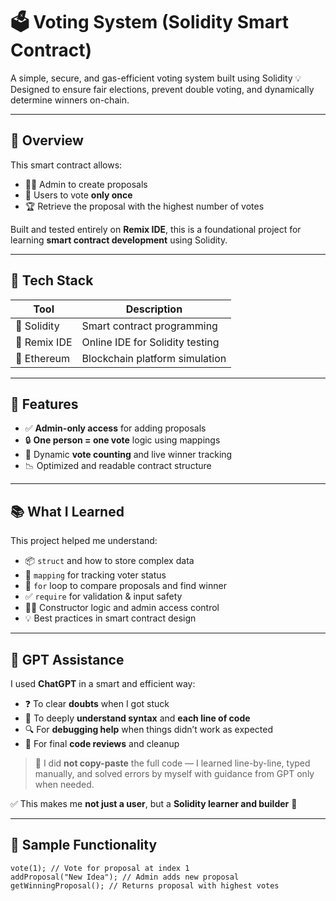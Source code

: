 # 🗳️ Voting System (Solidity Smart Contract)

A simple, secure, and gas-efficient voting system built using Solidity 💡  
Designed to ensure fair elections, prevent double voting, and dynamically determine winners on-chain.

---

## 📜 Overview

This smart contract allows:

- 👨‍💼 Admin to create proposals
- 🧑 Users to vote **only once**
- 🏆 Retrieve the proposal with the highest number of votes

Built and tested entirely on **Remix IDE**, this is a foundational project for learning **smart contract development** using Solidity.

---

## 🔧 Tech Stack

| Tool       | Description                    |
|------------|--------------------------------|
| 🔷 Solidity | Smart contract programming     |
| 🧪 Remix IDE | Online IDE for Solidity testing |
| 🔐 Ethereum | Blockchain platform simulation |

---

## 🚀 Features

- ✅ **Admin-only access** for adding proposals
- 🔒 **One person = one vote** logic using mappings
- 🧠 Dynamic **vote counting** and live winner tracking
- 📉 Optimized and readable contract structure

---

## 📚 What I Learned

This project helped me understand:

- 📦 `struct` and how to store complex data
- 🔗 `mapping` for tracking voter status
- 🔁 `for` loop to compare proposals and find winner
- ✅ `require` for validation & input safety
- 👨‍💼 Constructor logic and admin access control
- 💡 Best practices in smart contract design

---

## 🤖 GPT Assistance

I used **ChatGPT** in a smart and efficient way:

- ❓ To clear **doubts** when I got stuck
- 🧠 To deeply **understand syntax** and **each line of code**
- 🔍 For **debugging help** when things didn’t work as expected
- 🧹 For final **code reviews** and cleanup

> 🚫 I did **not copy-paste** the full code — I learned line-by-line, typed manually, and solved errors by myself with guidance from GPT only when needed.  

✅ This makes me **not just a user**, but a **Solidity learner and builder** 💪

---

## 💾 Sample Functionality

```solidity
vote(1); // Vote for proposal at index 1
addProposal("New Idea"); // Admin adds new proposal
getWinningProposal(); // Returns proposal with highest votes
